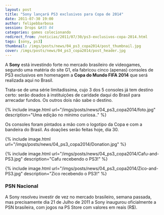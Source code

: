 ```yaml
---
layout: post
title: "Sony lançará PS3 exclusivos para Copa de 2014"
date: 2011-07-30 19:00
author: felipebbarbosa
session: Drops &#35 04
categories: games colecionando
redirect_from: /noticias/2011/07/30/ps3-exclusivos-copa-2014.html
tags: [sony, ps3]
thumbnail: /imgs/posts/news/04_ps3_copa2014/post_thumbnail.jpg
cover: /imgs/posts/news/04_ps3_copa2014/post_header.jpg
---
```


A **Sony** está investindo forte no mercado brasileiro de videogames, segundo uma matéria do site G1,
ela fabricou cinco (apenas) consoles de PS3 exclusivos em homenagem a **Copa do Mundo FIFA 2014**
que será realizada aqui no Brasil.

<!--more-->

Trata-se de uma série limitadíssima, cujo 3 dos 5 consoles já tem destino certo: serão doados à
instituições de caridade daqui do Brasil para arrecadar fundos. Os outros dois não sabe o destino.

{% include image.html url="/imgs/posts/news/04_ps3_copa2014/foto.jpg" description="Uma edição no mínimo curiosa.." %}

Os consoles foram pintados a mão com o logotipo da Copa e com a bandeira do Brasil. As doações
serão feitas hoje, dia 30.

{% include image.html url="/imgs/posts/news/04_ps3_copa2014/Donation.jpg" %}

{% include image.html url="/imgs/posts/news/04_ps3_copa2014/Cafu-and-PS3.jpg" description="Cafu recebendo o PS3!" %}

{% include image.html url="/imgs/posts/news/04_ps3_copa2014/Zico-and-PS3.jpg" description="Zico recebendo o PS3!" %}

### PSN Nacional

A Sony resolveu investir de vez no mercado brasileiro, semana passada, mas precisamente dia
21 de Julho de 2011 a Sony inaugurou oficialmente a PSN brasileira, com jogos na PS Store com
valores em reais (R\$).
